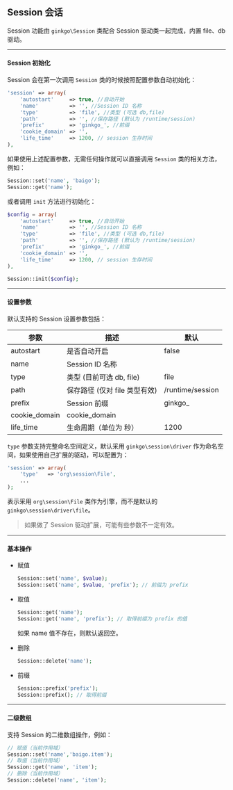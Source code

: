 ## Session 会话

Session 功能由 `ginkgo\Session` 类配合 Session 驱动类一起完成，内置 file、db 驱动。

----------

#### Session 初始化

Session 会在第一次调用 `Session` 类的时候按照配置参数自动初始化：

``` php
'session' => array(
    'autostart'     => true, //自动开始
    'name'          => '', //Session ID 名称
    'type'          => 'file', //类型 (可选 db,file)
    'path'          => '', //保存路径 (默认为 /runtime/session)
    'prefix'        => 'ginkgo_', //前缀
    'cookie_domain' => '',
    'life_time'     => 1200, // session 生存时间
),
```

如果使用上述配置参数，无需任何操作就可以直接调用 `Session` 类的相关方法，例如：

``` php
Session::set('name', 'baigo');
Session::get('name');
```

或者调用 `init` 方法进行初始化：

``` php
$config = array(
    'autostart'     => true, //自动开始
    'name'          => '', //Session ID 名称
    'type'          => 'file', //类型 (可选 db,file)
    'path'          => '', //保存路径 (默认为 /runtime/session)
    'prefix'        => 'ginkgo_', //前缀
    'cookie_domain' => '',
    'life_time'     => 1200, // session 生存时间
),

Session::init($config);
```

----------

#### 设置参数

默认支持的 Session 设置参数包括：

| 参数 | 描述 | 默认 |
| - | - | - |
| autostart | 是否自动开启 | false |
| name | Session ID 名称 | |
| type | 类型 (目前可选 db, file) | file |
| path | 保存路径 (仅对 file 类型有效) | /runtime/session |
| prefix | Session 前缀 | ginkgo_ |
| cookie_domain | cookie_domain |
| life_time | 生命周期（单位为 秒） | 1200 |


`type` 参数支持完整命名空间定义，默认采用 `ginkgo\session\driver` 作为命名空间，如果使用自己扩展的驱动，可以配置为：

``` php
'session' => array(
    'type'   => 'org\session\File',
    ...
);
```

表示采用 `org\session\File` 类作为引擎，而不是默认的 `ginkgo\session\driver\file`。

> 如果做了 Session 驱动扩展，可能有些参数不一定有效。

----------

#### 基本操作

* 赋值

    ``` php
    Session::set('name', $value);
    Session::set('name', $value, 'prefix'); // 前缀为 prefix
    ```

* 取值

    ``` php
    Session::get('name');
    Session::get('name', 'prefix'); // 取得前缀为 prefix 的值
    ```

    如果 name 值不存在，则默认返回空。

* 删除

    ``` php
    Session::delete('name');
    ```

* 前缀

    ``` php
    Session::prefix('prefix');
    Session::prefix(); // 取得前缀
    ```

----------

#### 二级数组

支持 Session 的二维数组操作，例如：

``` php
// 赋值（当前作用域）
Session::set('name','baigo.item');
// 取值（当前作用域）
Session::get('name', 'item');
// 删除（当前作用域）
Session::delete('name', 'item');
```
